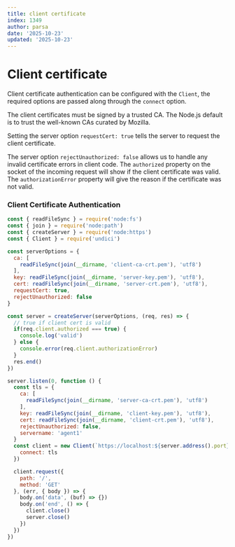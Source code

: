 ```yaml
---
title: client certificate
index: 1349
author: parsa
date: '2025-10-23'
updated: '2025-10-23'
---
```

# Client certificate

Client certificate authentication can be configured with the `Client`, the required options are passed along through the `connect` option.

The client certificates must be signed by a trusted CA. The Node.js default is to trust the well-known CAs curated by Mozilla.

Setting the server option `requestCert: true` tells the server to request the client certificate.

The server option `rejectUnauthorized: false` allows us to handle any invalid certificate errors in client code. The `authorized` property on the socket of the incoming request will show if the client certificate was valid. The `authorizationError` property will give the reason if the certificate was not valid.

### Client Certificate Authentication

```js
const { readFileSync } = require('node:fs')
const { join } = require('node:path')
const { createServer } = require('node:https')
const { Client } = require('undici')

const serverOptions = {
  ca: [
    readFileSync(join(__dirname, 'client-ca-crt.pem'), 'utf8')
  ],
  key: readFileSync(join(__dirname, 'server-key.pem'), 'utf8'),
  cert: readFileSync(join(__dirname, 'server-crt.pem'), 'utf8'),
  requestCert: true,
  rejectUnauthorized: false
}

const server = createServer(serverOptions, (req, res) => {
  // true if client cert is valid
  if(req.client.authorized === true) {
    console.log('valid')
  } else {
    console.error(req.client.authorizationError)
  }
  res.end()
})

server.listen(0, function () {
  const tls = {
    ca: [
      readFileSync(join(__dirname, 'server-ca-crt.pem'), 'utf8')
    ],
    key: readFileSync(join(__dirname, 'client-key.pem'), 'utf8'),
    cert: readFileSync(join(__dirname, 'client-crt.pem'), 'utf8'),
    rejectUnauthorized: false,
    servername: 'agent1'
  }
  const client = new Client(`https://localhost:${server.address().port}`, {
    connect: tls
  })

  client.request({
    path: '/',
    method: 'GET'
  }, (err, { body }) => {
    body.on('data', (buf) => {})
    body.on('end', () => {
      client.close()
      server.close()
    })
  })
})
```
